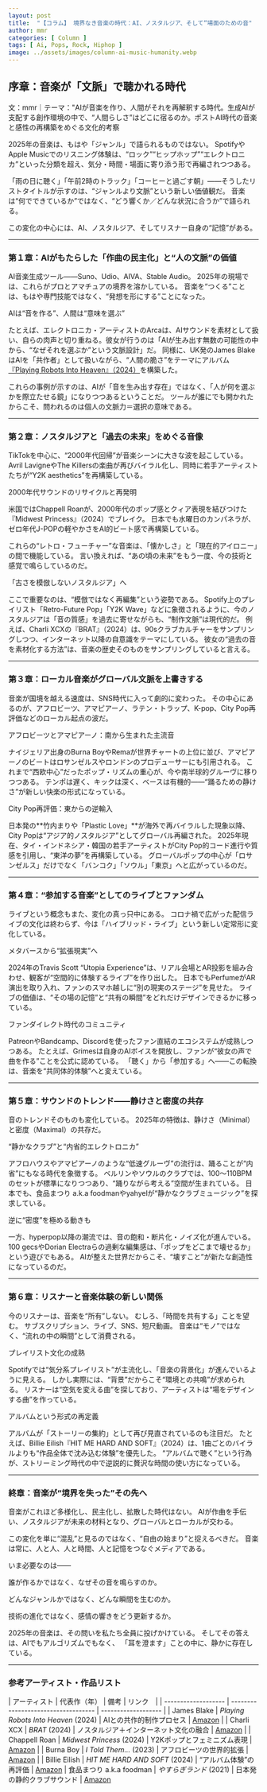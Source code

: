 ```yaml
---
layout: post
title:  "【コラム】 境界なき音楽の時代：AI、ノスタルジア、そして“場面のための音"
author: mmr
categories: [ Column ]
tags: [ Ai, Pops, Rock, Hiphop ]
image: ../assets/images/column-ai-music-humanity.webp
---
```


## 序章：音楽が「文脈」で聴かれる時代


文：mmr｜テーマ："AIが音楽を作り、人間がそれを再解釈する時代。生成AIが支配する創作環境の中で、“人間らしさ”はどこに宿るのか。ポストAI時代の音楽と感性の再構築をめぐる文化的考察

2025年の音楽は、もはや「ジャンル」で語られるものではない。
SpotifyやApple Musicでのリスニング体験は、“ロック”“ヒップホップ”“エレクトロニカ”といった分類を超え、気分・時間・場面に寄り添う形で再編されつつある。

「雨の日に聴く」「午前2時のトラック」「コーヒーと過ごす朝」――そうしたリストタイトルが示すのは、“ジャンルより文脈”という新しい価値観だ。
音楽は“何でできているか”ではなく、“どう響くか／どんな状況に合うか”で語られる。

この変化の中心には、AI、ノスタルジア、そしてリスナー自身の“記憶”がある。

---

<style type="text/css">

table, td, th {
border: 2px #111 solid;
width: auto;
padding: 10px; 
}
th {
background-color: #111;
color: #fff;
}
</style>


### 第１章：AIがもたらした「作曲の民主化」と“人の文脈”の価値

AI音楽生成ツール――Suno、Udio、AIVA、Stable Audio。
2025年の現場では、これらがプロとアマチュアの境界を溶かしている。
音楽を“つくる”ことは、もはや専門技能ではなく、“発想を形にする”ことになった。

AIは“音を作る”、人間は“意味を選ぶ”

たとえば、エレクトロニカ・アーティストのArcaは、AIサウンドを素材として扱い、自らの肉声と切り重ねる。彼女が行うのは「AIが生み出す無数の可能性の中から、“なぜそれを選ぶか”という文脈設計」だ。
同様に、UK発のJames BlakeはAIを「共作者」として扱いながら、“人間の脆さ”をテーマにアルバム[『Playing Robots Into Heaven』（2024）](https://amzn.to/3L1hE6D)を構築した。

これらの事例が示すのは、AIが「音を生み出す存在」ではなく、「人が何を選ぶかを際立たせる鏡」になりつつあるということだ。
ツールが誰にでも開かれたからこそ、問われるのは個人の文脈力＝選択の意味である。

---

### 第２章：ノスタルジアと「過去の未来」をめぐる音像

TikTokを中心に、“2000年代回帰”が音楽シーンに大きな波を起こしている。
Avril LavigneやThe Killersの楽曲が再びバイラル化し、同時に若手アーティストたちが“Y2K aesthetics”を再構築している。

2000年代サウンドのリサイクルと再発明

米国ではChappell Roanが、2000年代のポップ感とクィア表現を結びつけた『Midwest Princess』（2024）でブレイク。
日本でも水曜日のカンパネラが、ゼロ年代J-POPの軽やかさをAI的ビート感で再構築している。

これらの“レトロ・フューチャー”な音楽は、「懐かしさ」と「現在的アイロニー」の間で機能している。
言い換えれば、“あの頃の未来”をもう一度、今の技術と感覚で鳴らしているのだ。

「古さを模倣しないノスタルジア」へ

ここで重要なのは、“模倣ではなく再編集”という姿勢である。
Spotify上のプレイリスト「Retro-Future Pop」「Y2K Wave」などに象徴されるように、今のノスタルジアは「音の質感」を過去に寄せながらも、“制作文脈”は現代的だ。
例えば、Charli XCXの『BRAT』（2024）は、90sクラブカルチャーをサンプリングしつつ、インターネット以降の自意識をテーマにしている。
彼女の“過去の音を素材化する方法”は、音楽の歴史そのものをサンプリングしていると言える。

---

### 第３章：ローカル音楽がグローバル文脈を上書きする

音楽が国境を越える速度は、SNS時代に入って劇的に変わった。
その中心にあるのが、アフロビーツ、アマピアーノ、ラテン・トラップ、K-pop、City Pop再評価などのローカル起点の波だ。

アフロビーツとアマピアーノ：南から生まれた主流音

ナイジェリア出身のBurna BoyやRemaが世界チャートの上位に並び、アマピアーノのビートはロサンゼルスやロンドンのプロデューサーにも引用される。
これまで“西欧中心”だったポップ・リズムの重心が、今や南半球的グルーヴに移りつつある。
テンポは遅く、キックは深く、ベースは有機的――“踊るための静けさ”が新しい快楽の形式になっている。

City Pop再評価：東からの逆輸入

日本発の**竹内まりや「Plastic Love」**が海外で再バイラルした現象以降、City Popは“アジア的ノスタルジア”としてグローバル再編された。
2025年現在、タイ・インドネシア・韓国の若手アーティストがCity Pop的コード進行や質感を引用し、“東洋の夢”を再構築している。
グローバルポップの中心が「ロサンゼルス」だけでなく「バンコク」「ソウル」「東京」へと広がっているのだ。

---

### 第４章：“参加する音楽”としてのライブとファンダム

ライブという概念もまた、変化の真っ只中にある。
コロナ禍で広がった配信ライブの文化は終わらず、今は「ハイブリッド・ライブ」という新しい定常形に変化している。

メタバースから“拡張現実”へ

2024年のTravis Scott “Utopia Experience”は、リアル会場とAR投影を組み合わせ、観客が“空間的に体験するライブ”を作り出した。
日本でもPerfumeがAR演出を取り入れ、ファンのスマホ越しに“別の現実のステージ”を見せた。
ライブの価値は、“その場の記憶”と“共有の瞬間”をどれだけデザインできるかに移っている。

ファンダイレクト時代のコミュニティ

PatreonやBandcamp、Discordを使ったファン直結のエコシステムが成熟しつつある。
たとえば、Grimesは自身のAIボイスを開放し、ファンが“彼女の声で曲を作る”ことを公式に認めている。
「聴く」から「参加する」へ――この転換は、音楽を“共同体的体験”へと変えている。

---

### 第５章：サウンドのトレンド――静けさと密度の共存

音のトレンドそのものも変化している。
2025年の特徴は、静けさ（Minimal）と密度（Maximal）の共存だ。

“静かなクラブ”と“内省的エレクトロニカ”

アフロハウスやアマピアーノのような“低速グルーヴ”の流行は、踊ることが“内省”にもなる時代を象徴する。
ベルリンやソウルのクラブでは、100〜110BPMのセットが標準になりつつあり、“踊りながら考える”空間が生まれている。
日本でも、食品まつり a.k.a foodmanやyahyelが“静かなクラブミュージック”を探求している。

逆に“密度”を極める動きも

一方、hyperpop以降の潮流では、音の飽和・断片化・ノイズ化が進んでいる。
100 gecsやDorian Electraらの過剰な編集感は、「ポップをどこまで壊せるか」という遊びでもある。
AIが整えた世界だからこそ、“壊すこと”が新たな創造性になっているのだ。

---

### 第６章：リスナーと音楽体験の新しい関係

今のリスナーは、音楽を“所有”しない。
むしろ、「時間を共有する」ことを望む。
サブスクリプション、ライブ、SNS、短尺動画。
音楽は“モノ”ではなく、“流れの中の瞬間”として消費される。

プレイリスト文化の成熟

Spotifyでは“気分系プレイリスト”が主流化し、「音楽の背景化」が進んでいるように見える。
しかし実際には、“背景”だからこそ“環境との共鳴”が求められる。
リスナーは“空気を変える曲”を探しており、アーティストは“場をデザインする曲”を作っている。

アルバムという形式の再定義

アルバムが「ストーリーの集約」として再び見直されているのも注目だ。
たとえば、Billie Eilish『HIT ME HARD AND SOFT』（2024）は、1曲ごとのバイラルよりも“作品全体で沈み込む体験”を優先した。
“アルバムで聴く”という行為が、ストリーミング時代の中で逆説的に贅沢な時間の使い方になっている。

---

### 終章：音楽が“境界を失った”その先へ

音楽がこれほど多様化し、民主化し、拡散した時代はない。
AIが作曲を手伝い、ノスタルジアが未来の材料となり、グローバルとローカルが交わる。

この変化を単に“混乱”と見るのではなく、“自由の始まり”と捉えるべきだ。
音楽は常に、人と人、人と時間、人と記憶をつなぐメディアである。

いま必要なのは――

誰が作るかではなく、なぜその音を鳴らすのか。

どんなジャンルかではなく、どんな瞬間を生むのか。

技術の進化ではなく、感情の響きをどう更新するか。

2025年の音楽は、その問いを私たち全員に投げかけている。
そしてその答えは、AIでもアルゴリズムでもなく、
「耳を澄ます」ことの中に、静かに存在している。

---

### 参考アーティスト・作品リスト

| アーティスト              | 代表作（年）                              | 備考                  | リンク　|
| ------------------- | ----------------------------------- | ------------------- |
| James Blake         | *Playing Robots Into Heaven* (2024) | AIとの共作的制作プロセス       | [Amazon](https://amzn.to/3L1hE6D) |
| Charli XCX          | *BRAT* (2024)                       | ノスタルジア＋インターネット文化の融合 | [Amazon](https://amzn.to/4nlF6Jt) |
| Chappell Roan       | *Midwest Princess* (2024)           | Y2Kポップとフェミニズム表現     | [Amazon](https://amzn.to/4njo1Q5) |
| Burna Boy           | *I Told Them...* (2023)             | アフロビーツの世界的拡張        | [Amazon](https://amzn.to/4niVVVn) |
| Billie Eilish       | *HIT ME HARD AND SOFT* (2024)       | “アルバム体験”の再評価        | [Amazon](https://amzn.to/4ouVbx9)
| 食品まつり a.k.a foodman | *やすらぎランド* (2021)         | 日本発の静的クラブサウンド       | [Amazon](https://amzn.to/4ql8GkN)

